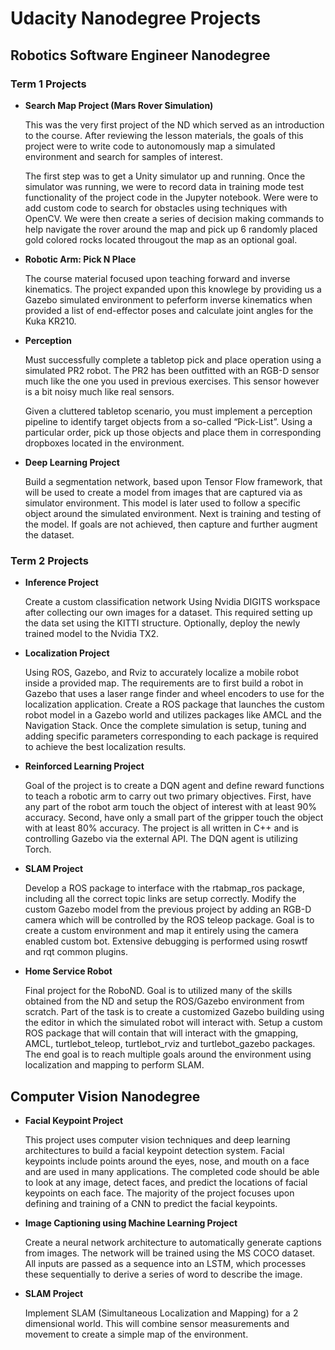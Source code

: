 # Udacity Nanodegree Projects  

## Robotics Software Engineer Nanodegree

### Term 1 Projects 
* **Search Map Project (Mars Rover Simulation)**
  
  This was the very first project of the ND which served as an introduction to the course.  After reviewing the lesson materials, the     goals of this project were to write code to autonomously map a simulated environment and search for samples of interest. 
  
  The first step was to get a Unity simulator up and running. Once the simulator was running, we were to record data in training mode test functionality of the project code in the Jupyter notebook.  Were were to add custom code to search for obstacles using techniques with OpenCV.  We were then create a series of decision making commands to help navigate the rover around the map and pick up 6 randomly placed gold colored rocks located througout the map as an optional goal.

* **Robotic Arm: Pick N Place**

  The course material focused upon teaching forward and inverse kinematics.  The project expanded upon this knowlege by providing us a Gazebo simulated environment to peferform inverse kinematics when provided a list of end-effector poses and calculate joint angles for the Kuka KR210.

* **Perception**

  Must successfully complete a tabletop pick and place operation using a simulated PR2 robot. The PR2 has been outfitted with an RGB-D sensor much like the one you used in previous exercises. This sensor however is a bit noisy much like real sensors.

  Given a cluttered tabletop scenario, you must implement a perception pipeline to identify target objects from a so-called “Pick-List”.  Using a particular order, pick up those objects and place them in corresponding dropboxes located in the environment.

* **Deep Learning Project**

  Build a segmentation network, based upon Tensor Flow framework, that will be used to create a model from images that are captured via as simulator environment.  This model is later used to follow a specific object around the simulated environment.  Next is training and testing of the model.  If goals are not achieved, then capture and further augment the dataset.


### Term 2 Projects
* **Inference Project**

  Create a custom classification network Using Nvidia DIGITS workspace after collecting our own images for a dataset.  This required setting up the data set using the KITTI structure.  Optionally, deploy the newly trained model to the Nvidia TX2.

* **Localization Project**

  Using ROS, Gazebo, and Rviz to accurately localize a mobile robot inside a provided map.  The requirements are to first build a robot in Gazebo that uses a laser range finder and wheel encoders to use for the localization application.  Create a ROS package that launches the custom robot model in a Gazebo world and utilizes packages like AMCL and the Navigation Stack.  Once the complete simulation is setup, tuning and adding specific parameters corresponding to each package is required to achieve the best localization results.

* **Reinforced Learning Project**

  Goal of the project is to create a DQN agent and define reward functions to teach a robotic arm to carry out two primary objectives.  First, have any part of the robot arm touch the object of interest with at least 90% accuracy.  Second, have only a small part of the gripper touch the object with at least 80% accuracy.  The project is all written in C++ and is controlling Gazebo via the external API.  The DQN agent is utilizing Torch.

* **SLAM Project**

  Develop a ROS package to interface with the rtabmap_ros package, including all the correct topic links are setup correctly. Modify the custom Gazebo model from the previous project by adding an RGB-D camera which will be controlled by the ROS teleop package. Goal is to create a custom environment and map it entirely using the camera enabled custom bot.  Extensive debugging is performed using roswtf and rqt common plugins.

* **Home Service Robot**

  Final project for the RoboND.  Goal is to utilized many of the skills obtained from the ND and setup the ROS/Gazebo environment from scratch.  Part of the task is to create a customized Gazebo building using the editor in which the simulated robot will interact with.  Setup a custom ROS package that will contain  that will interact with the gmapping, AMCL,  turtlebot_teleop, turtlebot_rviz and turtlebot_gazebo packages.  The end goal is to reach multiple goals around the environment using localization and mapping to perform SLAM. 


## Computer Vision Nanodegree
* **Facial Keypoint Project**

  This project uses computer vision techniques and deep learning architectures to build a facial keypoint detection system. Facial keypoints include points around the eyes, nose, and mouth on a face and are used in many applications. The completed code should be able to look at any image, detect faces, and predict the locations of facial keypoints on each face.  The majority of the project focuses upon defining and training of a CNN to predict the facial keypoints.

* **Image Captioning using Machine Learning Project**

  Create a neural network architecture to automatically generate captions from images.  The network will be trained using the MS COCO dataset.  All inputs are passed as a sequence into an LSTM, which processes these sequentially to derive a series of word to describe the image.

* **SLAM Project**

  Implement SLAM (Simultaneous Localization and Mapping) for a 2 dimensional world.  This will combine sensor measurements and movement to create a simple map of the environment.

